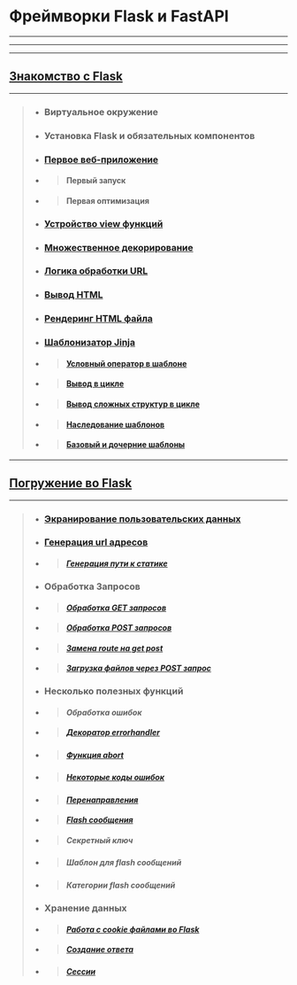 # Фреймворки Flask и FastAPI
***
***
***
## [Знакомство с Flask](l_1_getting_to_know_flask/README.md)
***
  >* ### Виртуальное окружение
  >* ### Установка Flask и обязательных компонентов
  >* ### [Первое веб-приложение](l_1_getting_to_know_flask/app_01.py)
  >* >#### Первый запуск
  >* >#### Первая оптимизация
  >* ### [Устройство view функций](l_1_getting_to_know_flask/app_02.py)
  >* ### [Множественное декорирование](l_1_getting_to_know_flask/app_03.py)
  >* ### [Логика обработки URL](l_1_getting_to_know_flask/app_04.py)
  >* ### [Вывод HTML](l_1_getting_to_know_flask/app_05.py)
  >* ### [Рендеринг HTML файла](l_1_getting_to_know_flask/app_06.py)
  >* ### [Шаблонизатор Jinja](l_1_getting_to_know_flask/app_07.py)
  >* >#### [Условный оператор в шаблоне](l_1_getting_to_know_flask/app_08.py)
  >* >#### [Вывод в цикле](l_1_getting_to_know_flask/app_09.py)
  >* >#### [Вывод сложных структур в цикле](l_1_getting_to_know_flask/app_10.py)
  >* >#### [Наследование шаблонов](l_1_getting_to_know_flask/app_11.py)
  >* >#### [Базовый и дочерние шаблоны](l_1_getting_to_know_flask/app_12.py)
***
## [Погружение во Flask](l_2_diving_into_flask/README.md)
***
>* ### [Экранирование пользовательских данных](l_2_diving_into_flask/app_01.py)
>* ### [Генерация url адресов](l_2_diving_into_flask/app_02.py)
>* >#### ***[Генерация пути к статике](l_2_diving_into_flask/app_03.py)***
>* ### Обработка Запросов
>* >#### ***[Обработка GET запросов](l_2_diving_into_flask/app_04.py)***
>* >#### ***[Обработка POST запросов](l_2_diving_into_flask/app_05)***
>* >#### ***[Замена route на get post](l_2_diving_into_flask/app_06.py)***
>* >#### ***[Загрузка файлов через POST запрос](l_2_diving_into_flask/app_07.py)***
>* ### Несколько полезных функций
>* >#### ***Обработка ошибок***
>  * >##### ***[Декоратор errorhandler](l_2_diving_into_flask/app_08.py)***
>  * >##### ***[Функция abort](l_2_diving_into_flask/app_09.py)***
>  * >##### ***[Некоторые коды ошибок](l_2_diving_into_flask/app_10.py)***
>* >#### ***[Перенаправления](l_2_diving_into_flask/app_11.py)***
>* >#### ***[Flash сообщения](l_2_diving_into_flask/app_12.py)***
>  * >##### ***Секретный ключ***
>  * >##### ***Шаблон для flash сообщений***
>  * >##### ***Категории flash сообщений***
>* ### Хранение данных
>* >#### ***[Работа с cookie файлами во Flask](l_2_diving_into_flask/app_13.py)***
>  * >##### ***[Создание ответа](l_2_diving_into_flask/app_14.py)***
>* >#### ***[Сессии](l_2_diving_into_flask/app_15.py)***

